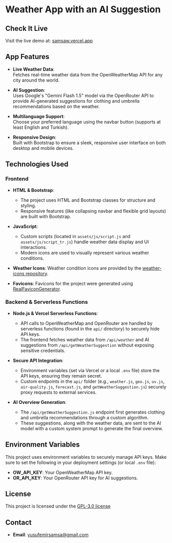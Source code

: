 # Weather App with an AI Suggestion

## Check It Live

Visit the live demo at: [samsaw.vercel.app](https://samsaw.vercel.app)

## App Features

- **Live Weather Data**:  
  Fetches real-time weather data from the OpenWeatherMap API for any city around the world.

- **AI Suggestion**:  
  Uses Google's "Gemini Flash 1.5" model via the OpenRouter API to provide AI-generated suggestions for clothing and umbrella recommendations based on the weather.

- **Multilanguage Support**:  
  Choose your preferred language using the navbar button (supports at least English and Turkish).

- **Responsive Design**:  
  Built with Bootstrap to ensure a sleek, responsive user interface on both desktop and mobile devices.

## Technologies Used

### Frontend

- **HTML & Bootstrap**:  
  - The project uses HTML and Bootstrap classes for structure and styling.
  - Responsive features (like collapsing navbar and flexible grid layouts) are built with Bootstrap.
  
- **JavaScript**:  
  - Custom scripts (located in `assets/js/script.js` and `assets/js/script_tr.js`) handle weather data display and UI interactions.
  - Modern icons are used to visually represent various weather conditions.

- **Weather Icons**: Weather condition icons are provided by the [weather-icons repository](https://github.com/basmilius/weather-icons).

- **Favicons**: Favicons for the project were generated using [RealFaviconGenerator](https://realfavicongenerator.net/).


### Backend & Serverless Functions

- **Node.js & Vercel Serverless Functions**:  
  - API calls to OpenWeatherMap and OpenRouter are handled by serverless functions (found in the `api/` directory) to securely hide API keys.
  - The frontend fetches weather data from `/api/weather` and AI suggestions from `/api/getWeatherSuggestion` without exposing sensitive credentials.
  
- **Secure API Integration**:  
  - Environment variables (set via Vercel or a local `.env` file) store the API keys, ensuring they remain secret.
  - Custom endpoints in the `api/` folder (e.g., `weather.js`, `geo.js`, `uv.js`, `air-quality.js`, `forecast.js`, and `getWeatherSuggestion.js`) securely proxy requests to external services.

- **AI Overview Generation**:  
  - The `/api/getWeatherSuggestion.js` endpoint first generates clothing and umbrella recommendations through a custom algorithm.
  - These suggestions, along with the weather data, are sent to the AI model with a custom system prompt to generate the final overview.


## Environment Variables

This project uses environment variables to securely manage API keys. Make sure to set the following in your deployment settings (or local `.env` file):

- **OW_API_KEY**: Your OpenWeatherMap API key.
- **OR_API_KEY**: Your OpenRouter API key for AI suggestions.

## License 

This project is licensed under the [GPL-3.0 license](https://github.com/riprayt/samsa-weather?tab=GPL-3.0-1-ov-file#)

## Contact
- **Email**: yusufemirsamsa@gmail.com


